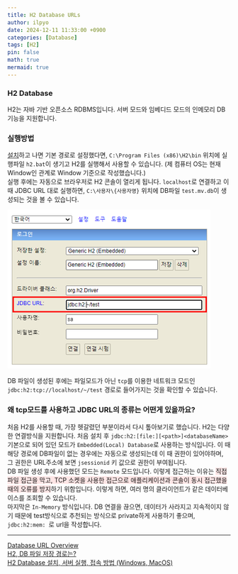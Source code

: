 ```yaml
---
title: H2 Database URLs
author: ilpyo
date: 2024-12-11 11:33:00 +0900
categories: [Database]
tags: [H2]
pin: false
math: true
mermaid: true
---
```


### H2 Database
H2는 자바 기반 오픈소스 RDBMS입니다. 서버 모드와 임베디드 모드의 인메모리 DB 기능을 지원합니다.


### 실행방법  
[설치](https://www.h2database.com/html/main.html)하고 나면 기본 경로로 설정했다면, ```C:\Program Files (x86)\H2\bin``` 위치에 실행파일 ```h2.bat```이 생기고 H2를 실행해서 사용할 수 있습니다. (제 컴퓨터 OS는 현재 Window인 관계로 Window 기준으로 작성했습니다.)  
실행 후에는 자동으로 브라우저로 H2 콘솔이 열리게 됩니다. ```localhost```로 연결하고 이 때 JDBC URL 대로 실행하면, ```C:\사용자\{사용자명}``` 위치에 DB파일 ```test.mv.db```이 생성되는 것을 볼 수 있습니다.

![h2_console.png](/assets/post_images/db/h2_console.png)

DB 파일이 생성된 후에는 파일모드가 아닌 ```tcp```를 이용한 네트워크 모드인 ```jdbc:h2:tcp://localhost/~/test``` 경로로 들어가지는 것을 확인할 수 있습니다.

### 왜 tcp모드를 사용하고 JDBC URL의 종류는 어떤게 있을까요?
처음 H2를 사용할 때, 가장 헷갈렸던 부분이라서 다시 톺아보기로 했습니다. H2는 다양한 연결방식을 지원합니다. 처음 설치 후 ```jdbc:h2:[file:][<path>]<databaseName>``` 기본으로 되어 있던 모드가 ```Embedded(Local) Database```로 사용하는 방식입니다. 이 때 해당 경로에 DB파일이 없는 경우에는 자동으로 생성되는데 이 때 권한이 있어야하며, 그 권한은 URL주소에 보면 ```jsessionid``` 키 값으로 권한이 부여됩니다.  
DB 파일 생성 후에 사용했던 모드는 ```Remote``` 모드입니다. 이렇게 접근하는 이유는 <span style="background-color:#FFE6E6">직접 파일 접근을 막고, TCP 소켓을 사용한 접근으로 애플리케이션과 콘솔이 동시 접근했을 때의 오류를 방지</span>하기 위함입니다. 이렇게 하면, 여러 명의 클라이언트가 같은 데이터베이스를 조회할 수 있습니다.     
마지막은 ```In-Memory``` 방식입니다. DB 연결을 끊으면, 데이터가 사라지고 지속적이지 않기 때문에 test방식으로 추천되는 방식으로 private하게 사용하기 좋으며, ```jdbc:h2:mem: ```로 url을 작성합니다.

---
[Database URL Overview](https://h2database.com/html/features.html#database_url)  
[H2, DB 파일 저장 경로는?](http://1042102.blogspot.com/2019/07/h2-db.html)  
[H2 Database 설치, 서버 실행, 접속 방법 (Windows, MacOS)](https://atoz-develop.tistory.com/entry/H2-Database-%EC%84%A4%EC%B9%98-%EC%84%9C%EB%B2%84-%EC%8B%A4%ED%96%89-%EC%A0%91%EC%86%8D-%EB%B0%A9%EB%B2%95)
